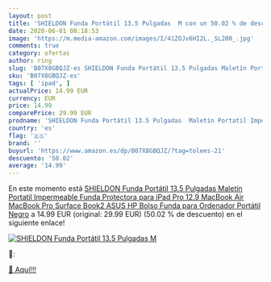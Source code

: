 ```yaml
---
layout: post
title: 'SHIELDON Funda Portátil 13.5 Pulgadas  M con un 50.02 % de descuento'
date: 2020-06-01 08:18:53
image: 'https://m.media-amazon.com/images/I/41ZOJv6HI2L._SL200_.jpg'
comments: true
category: ofertas
author: ring
slug: 'B07X8GBQJZ-es SHIELDON Funda Portátil 13.5 Pulgadas Maletín Portatil...'
sku: 'B07X8GBQJZ-es'
tags: [ 'ipad', ]
actualPrice: 14.99 EUR
currency: EUR
price: 14.99
comparePrice: 29.99 EUR
prodname: 'SHIELDON Funda Portátil 13.5 Pulgadas  Maletín Portatil Impermeable Funda Protectora para iPad Pro 12.9  MacBook Air  MacBook Pro  Surface Book2  ASUS  HP  Bolso Funda para Ordenador Portátil  Negro'
country: 'es'
flag: '🇪🇸'
brand: ''
buyurl: 'https://www.amazon.es/dp/B07X8GBQJZ/?tag=tolees-21'
descuento: '50.02'
average: '14.99'
---
```


En este momento está [SHIELDON Funda Portátil 13.5 Pulgadas  Maletín Portatil Impermeable Funda Protectora para iPad Pro 12.9  MacBook Air  MacBook Pro  Surface Book2  ASUS  HP  Bolso Funda para Ordenador Portátil  Negro](https://www.amazon.es/dp/B07X8GBQJZ/?tag=tolees-21) a 14.99 EUR (original: 29.99 EUR) (50.02 %  de descuento) en el siguiente enlace!

[![SHIELDON Funda Portátil 13.5 Pulgadas  M](https://m.media-amazon.com/images/I/41ZOJv6HI2L._SL200_.jpg)](https://www.amazon.es/dp/B07X8GBQJZ/?tag=tolees-21)

🔎:


[🛒 Aquí!!!](https://www.amazon.es/dp/B07X8GBQJZ/?tag=tolees-21)
